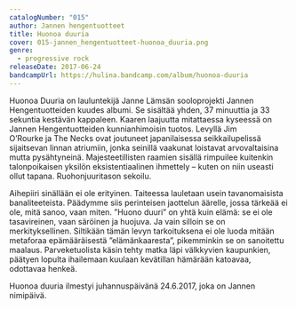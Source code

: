 ```yaml
---
catalogNumber: "015"
author: Jannen hengentuotteet
title: Huonoa duuria
cover: 015-jannen_hengentuotteet-huonoa_duuria.png
genre:
  - progressive rock
releaseDate: 2017-06-24
bandcampUrl: https://hulina.bandcamp.com/album/huonoa-duuria
---
```

Huonoa Duuria on lauluntekijä Janne Lämsän sooloprojekti Jannen Hengentuotteiden kuudes albumi. Se sisältää yhden, 37 minuuttia ja 33 sekuntia kestävän kappaleen. Kaaren laajuutta mitattaessa kyseessä on Jannen Hengentuotteiden kunnianhimoisin tuotos. Levyllä Jim O’Rourke ja The Necks ovat joutuneet japanilaisessa seikkailupelissä sijaitsevan linnan atriumiin, jonka seinillä vaakunat loistavat arvovaltaisina mutta pysähtyneinä. Majesteetillisten raamien sisällä rimpuilee kuitenkin talonpoikaisen yksilön eksistentiaalinen ihmettely – kuten on niin useasti ollut tapana. Ruohonjuuritason sekoilu.

Aihepiiri sinällään ei ole erityinen. Taiteessa lauletaan usein tavanomaisista banaliteeteista. Päädymme siis perinteisen jaottelun äärelle, jossa tärkeää ei ole, mitä sanoo, vaan miten. ”Huono duuri” on yhtä kuin elämä: se ei ole tasavireinen, vaan säröinen ja huojuva. Ja vain silloin se on merkityksellinen.
Siltikään tämän levyn tarkoituksena ei ole luoda mitään metaforaa epämääräisestä ”elämänkaaresta”, pikemminkin se on sanoitettu maalaus. Parveketuolista käsin tehty matka läpi välkkyvien kaupunkien, päätyen lopulta ihailemaan kuulaan kevätillan hämärään katoavaa, odottavaa henkeä.

Huonoa duuria ilmestyi juhannuspäivänä 24.6.2017, joka on Jannen nimipäivä.